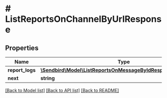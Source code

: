 # # ListReportsOnChannelByUrlResponse

## Properties

Name | Type | Description | Notes
------------ | ------------- | ------------- | -------------
**report_logs** | [**\Sendbird\Model\ListReportsOnMessageByIdResponseReportLogs[]**](ListReportsOnMessageByIdResponseReportLogs.md) |  | [optional]
**next** | **string** |  | [optional]

[[Back to Model list]](../../README.md#models) [[Back to API list]](../../README.md#endpoints) [[Back to README]](../../README.md)
